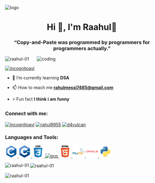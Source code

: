 ![logo](https://www.bing.com/th/id/OGC.75c2f842863ae2df6b3ac2d0a4d63026?pid=1.7&rurl=https%3a%2f%2fmedia0.giphy.com%2fmedia%2f26tn33aiTi1jkl6H6%2fgiphy.gif&ehk=fV4Mf2TpwiIRGBx5OKa6Uv7RTJGfI843jxXRwEAP4XA%3d)
<h1 align="center">Hi 👋, I'm Raahul👾</h1>
<h3 align="center">“Copy-and-Paste was programmed by programmers for programmers actually.”</h3>
<img align="right" alt="coding" width="400" src="https://images.squarespace-cdn.com/content/v1/5769fc401b631bab1addb2ab/1541580611624-TE64QGKRJG8SWAIUS7NS/coding-freak.gif">
<p align="left"> <img src="https://komarev.com/ghpvc/?username=raahul-01&label=Profile%20views&color=0e75b6&style=flat" alt="raahul-01" /> </p>

<p align="left"> <a href="https://twitter.com/incognitoavl" target="blank"><img src="https://img.shields.io/twitter/follow/incognitoavl?logo=twitter&style=for-the-badge" alt="incognitoavl" /></a> </p>

- 🌱 I’m currently learning **DSA**

- 📫 How to reach me **rahulmessi7485@gmail.com**

- ⚡ Fun fact **I think i am funny**

<h3 align="left">Connect with me:</h3>
<p align="left">
<a href="https://twitter.com/incognitoavl" target="blank"><img align="center" src="https://raw.githubusercontent.com/rahuldkjain/github-profile-readme-generator/master/src/images/icons/Social/twitter.svg" alt="incognitoavl" height="30" width="40" /></a>
<a href="https://linkedin.com/in/rahul9955" target="blank"><img align="center" src="https://raw.githubusercontent.com/rahuldkjain/github-profile-readme-generator/master/src/images/icons/Social/linked-in-alt.svg" alt="rahul9955" height="30" width="40" /></a>
<a href="https://instagram.com/d4vulcan" target="blank"><img align="center" src="https://raw.githubusercontent.com/rahuldkjain/github-profile-readme-generator/master/src/images/icons/Social/instagram.svg" alt="d4vulcan" height="30" width="40" /></a>
</p>

<h3 align="left">Languages and Tools:</h3>
<p align="left"> <a href="https://www.cprogramming.com/" target="_blank" rel="noreferrer"> <img src="https://raw.githubusercontent.com/devicons/devicon/master/icons/c/c-original.svg" alt="c" width="40" height="40"/> </a> <a href="https://www.w3schools.com/cpp/" target="_blank" rel="noreferrer"> <img src="https://raw.githubusercontent.com/devicons/devicon/master/icons/cplusplus/cplusplus-original.svg" alt="cplusplus" width="40" height="40"/> </a> <a href="https://www.w3schools.com/css/" target="_blank" rel="noreferrer"> <img src="https://raw.githubusercontent.com/devicons/devicon/master/icons/css3/css3-original-wordmark.svg" alt="css3" width="40" height="40"/> </a> <a href="https://cloud.google.com" target="_blank" rel="noreferrer"> <img src="https://www.vectorlogo.zone/logos/google_cloud/google_cloud-icon.svg" alt="gcp" width="40" height="40"/> </a> <a href="https://www.w3.org/html/" target="_blank" rel="noreferrer"> <img src="https://raw.githubusercontent.com/devicons/devicon/master/icons/html5/html5-original-wordmark.svg" alt="html5" width="40" height="40"/> </a> <a href="https://www.mysql.com/" target="_blank" rel="noreferrer"> <img src="https://raw.githubusercontent.com/devicons/devicon/master/icons/mysql/mysql-original-wordmark.svg" alt="mysql" width="40" height="40"/> </a> <a href="https://www.oracle.com/" target="_blank" rel="noreferrer"> <img src="https://raw.githubusercontent.com/devicons/devicon/master/icons/oracle/oracle-original.svg" alt="oracle" width="40" height="40"/> </a> <a href="https://www.python.org" target="_blank" rel="noreferrer"> <img src="https://raw.githubusercontent.com/devicons/devicon/master/icons/python/python-original.svg" alt="python" width="40" height="40"/> </a> </p>

<p><img align="left" src="https://github-readme-stats.vercel.app/api/top-langs?username=raahul-01&show_icons=true&locale=en&layout=compact" alt="raahul-01" /></p>

<p>&nbsp;<img align="center" src="https://github-readme-stats.vercel.app/api?username=raahul-01&show_icons=true&locale=en" alt="raahul-01" /></p>

<p><img align="center" src="https://github-readme-streak-stats.herokuapp.com/?user=raahul-01&" alt="raahul-01" /></p>

